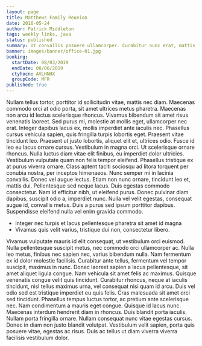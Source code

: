 ```yaml
---
layout: page
title: Matthews Family Reunion
date: 2016-05-24
author: Patrick Middleton
tags: weekly links, java
status: published
summary: Ut convallis posuere ullamcorper. Curabitur nunc erat, mattis non nisi.
banner: images/banner/office-01.jpg
booking:
  startDate: 08/03/2019
  endDate: 08/06/2019
  ctyhocn: AVLHNHX
  groupCode: MFR
published: true
---
```

Nullam tellus tortor, porttitor id sollicitudin vitae, mattis nec diam. Maecenas commodo orci at odio porta, sit amet ultrices metus pharetra. Maecenas non arcu id lectus scelerisque rhoncus. Vivamus bibendum sit amet risus venenatis laoreet. Sed purus mi, molestie at mollis eget, ullamcorper nec erat. Integer dapibus lacus ex, mollis imperdiet ante iaculis nec. Phasellus cursus vehicula sapien, quis fringilla turpis lobortis eget. Praesent vitae tincidunt leo. Praesent ut justo lobortis, aliquet elit et, ultrices odio. Fusce id leo eu lacus ornare cursus. Vestibulum in magna orci. Ut scelerisque ornare rhoncus. Nulla luctus diam vitae elit finibus, eu imperdiet dolor ultricies. Vestibulum vulputate quam non felis tempor eleifend. Phasellus tristique ex at purus viverra ornare.
Class aptent taciti sociosqu ad litora torquent per conubia nostra, per inceptos himenaeos. Nunc semper mi in lacinia convallis. Donec vel augue lectus. Etiam non nunc ornare, tincidunt leo et, mattis dui. Pellentesque sed neque lacus. Duis egestas commodo consectetur. Nam id efficitur nibh, ut eleifend purus. Donec pulvinar diam dapibus, suscipit odio a, imperdiet nunc. Nulla vel velit egestas, consequat augue id, convallis metus. Duis a purus sed ipsum porttitor dapibus. Suspendisse eleifend nulla vel enim gravida commodo.

* Integer nec turpis et lacus pellentesque pharetra sit amet id magna
* Vivamus quis velit varius, tristique dui non, consectetur libero.

Vivamus vulputate mauris id elit consequat, ut vestibulum orci euismod. Nulla pellentesque suscipit metus, nec commodo orci ullamcorper ac. Nulla leo metus, finibus nec sapien nec, varius bibendum nulla. Nam fermentum ex id dolor molestie facilisis. Curabitur ante tellus, fermentum vel tempor suscipit, maximus in nunc. Donec laoreet sapien a lacus pellentesque, sit amet aliquet ligula congue. Nam vehicula sit amet felis ac maximus. Quisque venenatis congue velit quis tincidunt. Curabitur rhoncus, neque at iaculis tincidunt, nisl tellus maximus urna, vel consequat nisi quam id arcu. Duis vel odio sed est tristique imperdiet eu quis felis. Cras malesuada sit amet orci sed tincidunt.
Phasellus tempus luctus tortor, ac pretium ante scelerisque nec. Nam condimentum a mauris eget congue. Quisque id lacus nunc. Maecenas interdum hendrerit diam in rhoncus. Duis blandit porta iaculis. Nullam porta fringilla ornare. Nullam consequat nunc vitae egestas cursus. Donec in diam non justo blandit volutpat. Vestibulum velit sapien, porta quis posuere vitae, egestas ac risus. Duis ac tellus ut diam viverra viverra facilisis vestibulum dolor.
